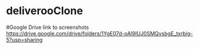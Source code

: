 # deliverooClone

#Google Drive link to screenshots
https://drive.google.com/drive/folders/1YgE07d-oAl9IUJ0SMQysbgE_txrbig-5?usp=sharing

